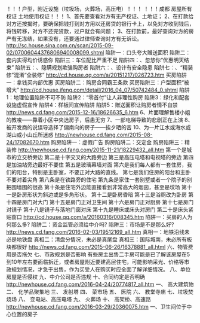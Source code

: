 ！！！户型，附近设施（垃圾场，火葬场，高压电）！！！
！！！成都 房屋所有权证 土地使用权证！！！
1、首先要查看对方有无产权证、土地证； 
2、在打款给对方还按揭时，要确保把钱打到对方用以还房贷的银行卡上，以免对方收到钱后，将钱转移，对方不还完贷款，过户就会有问题；
3、在打款前，最好查询对方的房产有无冻结，如果没有，还要通过律师查询对方有无诉讼。
http://sc.house.sina.com.cn/scan/2015-09-02/07006044376806940008099.shtml
陷阱一：口头夸大赠送面积
陷阱二：套内实得均价诱惑你
陷阱三：车位配比严重不足
陷阱四：、忽悠你“优惠明天结束”
陷阱五：、隐瞒规划欺骗购房者
陷阱六：、设计有安全隐患
陷阱七：、“精装修”混淆“全装修”
http://cd.house.qq.com/a/20151217/026723.htm
买房陷阱一：拿钱买内部优惠
买房陷阱二：购房合同霸王条款
买房陷阱三：户型面积“被增大”
http://cd.house.ifeng.com/detail/2016_04_07/50742484_0.shtml
陷阱1：地理位置陷阱不可不防
陷阱2：“零首付”让人非理性购房
陷阱3：绿化和配套设施虚假宣传
陷阱4：样板间宣传陷阱
陷阱5：赠送面积让购房者情不自禁
http://news.cd.fang.com/2015-12-16/18626635_6.htm
6、片面理解售楼小姐的教唆——靠着小区中央选房子，后患无穷
7、一部电梯导致的悲剧正在上演
8、被开发商的说误导选择了偏南向的房子——挨夕晒的苦
10、为一片江水或海水或湖山或小山丘所迷惑
http://newhouse.cd.fang.com/2015-08-24/17082670.htm
购房陷阱一：虚假广告
购房陷阱二：交定金
购房陷阱三：精装修
http://newhouse.cd.fang.com/2015-11-21/18229432_all.htm
第一个是城市的立交桥旁边
第二是十字交叉的大路旁边
第三是高压电塔和电视塔的旁边
第四是加油站旁边最好不要住
第五是玻璃幕墙对面
第六是我们每人都有一套住房，我们的阳台，特别是主卧室，不要正对大路的直线。
第七是我们住房的阳台和主卧不要对着尖角
第八条是在铁路旁的住宅
第九条是家住一套别墅或者一个院子的别把围墙围的很高
第十条是住宅外边能直接看到非常高大的烟囱，甚至是坟场
第十一是卧房形状为斜边或是多角形状。
第十二是卧房昏暗
第十三是浴厕改为卧房
第十四是房门对大门
第十五是房门正对卫生间
第十六是房门正对厨房
第十七是房门对镜子
第十八是镜子与落地门窗对床
第十九是睡床或床头对房门
第二十是床头紧贴窗口
http://cd.house.qq.com/a/20160316/008345.htm
陷阱一：买房的人为何那么多?
陷阱二：资金监管必须给中介吗?
陷阱三：市场是不是那么好?
http://news.cd.fang.com/2016-02-03/19512169_all.htm
真相一：地铁沿线未必是地铁盘
真相二：清盘分情况，未必是真尾盘
真相三：国际城南，未必所有板块都很好
http://news.cd.fang.com/2015-06-26/16378881_all.html
六、物管费用是否拖欠
七、市政规划是否影响 有些房主出售二手房可能是已了解该房屋在5到10年左右要面临拆迁，或者房屋附近要建高层住宅，可能影响采光、价格等市政规划情况，才急于出售，作为买受人在购买时应全面了解详细情况。
八、单位房屋是否侵权
九、中介公司是否违规
十、合同约定是否明确
http://newhouse.cd.fang.com/2016-04-24/20774817_all.htm
一、 高大建筑物
二、 化学品聚集地
三、 发射塔
四、 菜市场
五、 医院
六、 教堂寺庙
七、垃圾焚烧场
八、 变电站、高压电塔
九、 火葬场
十、 高架桥、高速路
http://newhouse.cd.fang.com/2016-03-29/20360075.htm
一、卫生间位于中心位置的房子